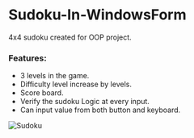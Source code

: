 # Sudoku-In-WindowsForm
4x4 sudoku created for OOP project.

### Features:
* 3 levels in the game.
* Difficulty level increase by levels.
* Score board.
* Verify the sudoku Logic at every input.
* Can input value from both button and keyboard.
 
 ![Sudoku](https://user-images.githubusercontent.com/65166629/102042691-4abac200-3df4-11eb-9f81-611f6e3ac2c7.png)

